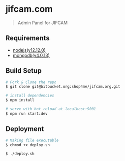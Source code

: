 # jifcam.com

> Admin Panel for JIFCAM

## Requirements

- [nodejs(v12.12.0)](https://nodejs.org/en/)
- [mongodb(v4.0.13)](https://www.mongodb.com/download-center)

## Build Setup

``` bash
# Fork & Clone the repo
$ git clone git@bitbucket.org:shop4me/jifcam.org.git

# install dependencies
$ npm install

# serve with hot reload at localhost:9001
$ npm run start:dev
```

## Deployment

```bash
# Making file executable
$ chmod +x deploy.sh

$ ./deploy.sh
```

